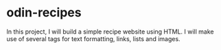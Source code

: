 # odin-recipes

In this project, I will build a simple recipe website using HTML. I will make use of several tags for text formatting, links, lists and images.